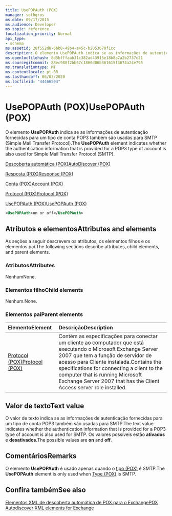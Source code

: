 ```yaml
---
title: UsePOPAuth (POX)
manager: sethgros
ms.date: 09/17/2015
ms.audience: Developer
ms.topic: reference
localization_priority: Normal
api_type:
- schema
ms.assetid: 28f552d8-6bb8-49b4-a45c-b2053670f1cc
description: O elemento UsePOPAuth indica se as informações de autenticação fornecidas para um tipo de conta POP3 também são usadas para SMTP (Simple Mail Transfer Protocol).
ms.openlocfilehash: 8d5bfffaab31c382ad43915e18b8a7a2b2737c21
ms.sourcegitcommit: 88ec988f2bb67c1866d06b361615f3674a24e795
ms.translationtype: MT
ms.contentlocale: pt-BR
ms.lasthandoff: 06/03/2020
ms.locfileid: "44466504"
---
```

# <a name="usepopauth-pox"></a><span data-ttu-id="774d7-103">UsePOPAuth (POX)</span><span class="sxs-lookup"><span data-stu-id="774d7-103">UsePOPAuth (POX)</span></span>

<span data-ttu-id="774d7-104">O elemento **UsePOPAuth** indica se as informações de autenticação fornecidas para um tipo de conta POP3 também são usadas para SMTP (Simple Mail Transfer Protocol).</span><span class="sxs-lookup"><span data-stu-id="774d7-104">The **UsePOPAuth** element indicates whether the authentication information that is provided for a POP3 type of account is also used for Simple Mail Transfer Protocol (SMTP).</span></span> 
  
[<span data-ttu-id="774d7-105">Descoberta automática (POX)</span><span class="sxs-lookup"><span data-stu-id="774d7-105">AutoDiscover (POX)</span></span>](autodiscover-pox.md)
  
[<span data-ttu-id="774d7-106">Resposta (POX)</span><span class="sxs-lookup"><span data-stu-id="774d7-106">Response (POX)</span></span>](response-pox.md)
  
[<span data-ttu-id="774d7-107">Conta (POX)</span><span class="sxs-lookup"><span data-stu-id="774d7-107">Account (POX)</span></span>](account-pox.md)
  
[<span data-ttu-id="774d7-108">Protocol (POX)</span><span class="sxs-lookup"><span data-stu-id="774d7-108">Protocol (POX)</span></span>](protocol-pox.md)
  
[<span data-ttu-id="774d7-109">UsePOPAuth (POX)</span><span class="sxs-lookup"><span data-stu-id="774d7-109">UsePOPAuth (POX)</span></span>](usepopauth-pox.md)
  
```xml
<UsePOPAuth>on or off</UsePOPAuth>
```

## <a name="attributes-and-elements"></a><span data-ttu-id="774d7-110">Atributos e elementos</span><span class="sxs-lookup"><span data-stu-id="774d7-110">Attributes and elements</span></span>

<span data-ttu-id="774d7-111">As seções a seguir descrevem os atributos, os elementos filhos e os elementos pai.</span><span class="sxs-lookup"><span data-stu-id="774d7-111">The following sections describe attributes, child elements, and parent elements.</span></span>
  
### <a name="attributes"></a><span data-ttu-id="774d7-112">Atributos</span><span class="sxs-lookup"><span data-stu-id="774d7-112">Attributes</span></span>

<span data-ttu-id="774d7-113">Nenhum</span><span class="sxs-lookup"><span data-stu-id="774d7-113">None.</span></span>
  
### <a name="child-elements"></a><span data-ttu-id="774d7-114">Elementos filho</span><span class="sxs-lookup"><span data-stu-id="774d7-114">Child elements</span></span>

<span data-ttu-id="774d7-115">Nenhum.</span><span class="sxs-lookup"><span data-stu-id="774d7-115">None.</span></span>
  
### <a name="parent-elements"></a><span data-ttu-id="774d7-116">Elementos pai</span><span class="sxs-lookup"><span data-stu-id="774d7-116">Parent elements</span></span>

|<span data-ttu-id="774d7-117">**Elemento**</span><span class="sxs-lookup"><span data-stu-id="774d7-117">**Element**</span></span>|<span data-ttu-id="774d7-118">**Descrição**</span><span class="sxs-lookup"><span data-stu-id="774d7-118">**Description**</span></span>|
|:-----|:-----|
|[<span data-ttu-id="774d7-119">Protocol (POX)</span><span class="sxs-lookup"><span data-stu-id="774d7-119">Protocol (POX)</span></span>](protocol-pox.md) <br/> |<span data-ttu-id="774d7-120">Contém as especificações para conectar um cliente ao computador que está executando o Microsoft Exchange Server 2007 que tem a função de servidor de acesso para Cliente instalada.</span><span class="sxs-lookup"><span data-stu-id="774d7-120">Contains the specifications for connecting a client to the computer that is running Microsoft Exchange Server 2007 that has the Client Access server role installed.</span></span>  <br/> |
   
## <a name="text-value"></a><span data-ttu-id="774d7-121">Valor de texto</span><span class="sxs-lookup"><span data-stu-id="774d7-121">Text value</span></span>

<span data-ttu-id="774d7-122">O valor de texto indica se as informações de autenticação fornecidas para um tipo de conta POP3 também são usadas para SMTP.</span><span class="sxs-lookup"><span data-stu-id="774d7-122">The text value indicates whether the authentication information that is provided for a POP3 type of account is also used for SMTP.</span></span> <span data-ttu-id="774d7-123">Os valores possíveis estão **ativados** e **desativados**.</span><span class="sxs-lookup"><span data-stu-id="774d7-123">The possible values are **on** and **off**.</span></span>
  
## <a name="remarks"></a><span data-ttu-id="774d7-124">Comentários</span><span class="sxs-lookup"><span data-stu-id="774d7-124">Remarks</span></span>

<span data-ttu-id="774d7-125">O elemento **UsePOPAuth** é usado apenas quando o [tipo (POX)](type-pox.md) é SMTP.</span><span class="sxs-lookup"><span data-stu-id="774d7-125">The **UsePOPAuth** element is only used when [Type (POX)](type-pox.md) is SMTP.</span></span> 
  
## <a name="see-also"></a><span data-ttu-id="774d7-126">Confira também</span><span class="sxs-lookup"><span data-stu-id="774d7-126">See also</span></span>



[<span data-ttu-id="774d7-127">Elementos XML de descoberta automática de POX para o Exchange</span><span class="sxs-lookup"><span data-stu-id="774d7-127">POX Autodiscover XML elements for Exchange</span></span>](pox-autodiscover-xml-elements-for-exchange.md)

